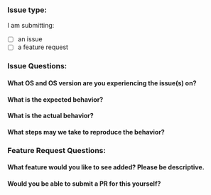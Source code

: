 ### Issue type:

I am submitting:

- [ ] an issue
- [ ] a feature request

### Issue Questions:
#### What OS and OS version are you experiencing the issue(s) on?


#### What is the expected behavior?


#### What is the actual behavior?


#### What steps may we take to reproduce the behavior?


### Feature Request Questions:
#### What feature would you like to see added? Please be descriptive.


#### Would you be able to submit a PR for this yourself?


